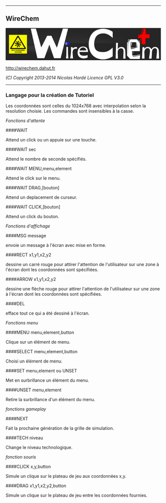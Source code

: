 ----------------------------------------------------------------
##    WireChem

![The new chemistry game](logo.png)

http://wirechem.dahut.fr

*(C) Copyright 2013-2014 Nicolas Hordé
  Licence GPL V3.0*

----------------------------------------------------------------
###  Langage pour la création de Tutoriel

Les coordonnées sont celles du 1024x768 avec interpolation selon la 
resolution choisie. Les commandes sont insensibles à la casse.

*Fonctions d'attente*

####WAIT

Attend un click ou un appuie sur une touche.

####WAIT sec

Attend le nombre de seconde spécifiés.

####WAIT MENU,menu,element

Attend le click sur le menu.

####WAIT DRAG,[bouton]

Attend un deplacement de curseur.

####WAIT CLICK,[bouton]

Attend un click du bouton.

*Fonctions d'affichage*

####MSG message

envoie un message à l'écran avec mise en forme.

####RECT x1,y1,x2,y2

dessine un carré rouge pour attirer l'attention de l'utilisateur sur une
zone à l'écran dont les coordonnées sont spécifiées.

####ARROW x1,y1,x2,y2

dessine une flèche rouge pour attirer l'attention de l'utilisateur sur une
zone à l'écran dont les coordonnées sont spécifiées.

####DEL

efface tout ce qui a été dessiné à l'écran.

*Fonctions menu*

####MENU menu,element,button

Clique sur un élément de menu.

####SELECT menu,element,button

Choisi un élément de menu.

####SET menu,element    ou UNSET

Met en surbrillance un élément du menu.

####UNSET menu,element

Retire la surbrillance d'un élément du menu.

*fonctions gameplay*

####NEXT

Fait la prochaine génération de la grille de simulation.

####TECH niveau

Change le niveau technologique.

*fonction souris*

####CLICK x,y,button

Simule un clique sur le plateau de jeu aux coordonnées x,y.

####DRAG x1,y1,x2,y2,button

Simule un clique sur le plateau de jeu entre les coordonnées fournies.

